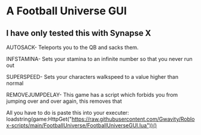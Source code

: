 # A Football Universe GUI 
## I have only tested this with Synapse X
AUTOSACK- Teleports you to the QB and sacks them.

INFSTAMINA- Sets your stamina to an infinite number so that you never run out

SUPERSPEED- Sets your characters walkspeed to a value higher than normal

REMOVEJUMPDELAY- This game has a script which forbids you from jumping over and over again, this removes that

All you have to do is paste this into your executer: loadstring(game:HttpGet("https://raw.githubusercontent.com/Gwavity/Roblox-scripts/main/FootballUniverse/FootballUniverseGUI.lua"))()

